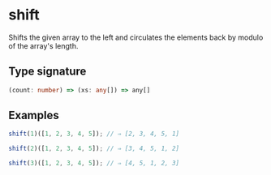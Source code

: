 # shift

Shifts the given array to the left and circulates the elements back by modulo of the array's length.

## Type signature

<!-- prettier-ignore-start -->
```typescript
(count: number) => (xs: any[]) => any[]
```
<!-- prettier-ignore-end -->

## Examples

<!-- prettier-ignore-start -->
```javascript
shift(1)([1, 2, 3, 4, 5]); // ⇒ [2, 3, 4, 5, 1]
```

```javascript
shift(2)([1, 2, 3, 4, 5]); // ⇒ [3, 4, 5, 1, 2]
```

```javascript
shift(3)([1, 2, 3, 4, 5]); // ⇒ [4, 5, 1, 2, 3]
```
<!-- prettier-ignore-end -->
